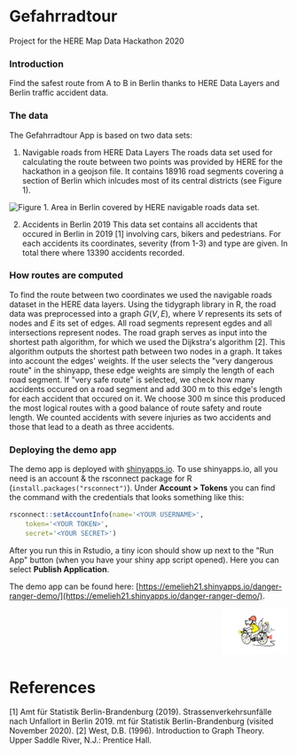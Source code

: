 # Gefahrradtour

Project for the HERE Map Data Hackathon 2020

### Introduction

Find the safest route from A to B in Berlin thanks to HERE Data Layers and Berlin traffic accident data.


### The data
The Gefahrradtour App is based on two data sets:

1. Navigable roads from HERE Data Layers
The roads data set used for calculating the route between two points was provided by HERE for the hackathon in a geojson file. It contains 18916 road segments covering a section of Berlin which inlcudes most of its central districts (see Figure 1).

![Figure 1. Area in Berlin covered by HERE navigable roads data set.](https://github.com/Emelieh21/Gefahrradtour/tree/main/assets/berlin_boundingbox_hereroads.jps)



2. Accidents in Berlin 2019
This data set contains all accidents that occured in Berlin in 2019 [1] involving cars, bikers and pedestrians. For each accidents its coordinates, severity (from 1-3) and type are given. In total there where 13390 accidents recorded.


### How routes are computed
To find the route between two coordinates we used the navigable roads dataset in the HERE data layers.
Using the tidygraph library in R, the road data was preprocessed into a graph $G(V,E)$, where $V$ represents its sets of nodes and $E$ its set of edges. All road segments represent egdes and all intersections represent nodes.
The road graph serves as input into the shortest path algorithm, for which we used the Dijkstra's algorithm [2]. This algorithm outputs the shortest path between two nodes in a graph. It takes into account the edges' weights. If the user selects the "very dangerous route" in the shinyapp, these edge weights are simply the length of each road segment. If "very safe route" is selected, we check how many accidents occured on a road segment and add 300 m to this edge's length for each accident that occured on it. We choose 300 m since this produced the most logical routes with a good balance of route safety and route length. We counted accidents with severe injuries as two accidents and those that lead to a death as three accidents.


### Deploying the demo app

The demo app is deployed with [shinyapps.io](https://www.shinyapps.io/admin/). To use shinyapps.io, all you need is an account & the rsconnect package for R (`install.packages("rsconnect")`). Under **Account > Tokens** you can find the command with the credentials that looks something like this:

```R
rsconnect::setAccountInfo(name='<YOUR USERNAME>', 
	token='<YOUR TOKEN>', 
	secret='<YOUR SECRET>')
```
After you run this in Rstudio, a tiny icon should show up next to the "Run App" button (when you have your shiny app script opened). Here you can select **Publish Application**. 

The demo app can be found here: [https://emelieh21.shinyapps.io/danger-ranger-demo/](https://emelieh21.shinyapps.io/danger-ranger-demo/).

<p align="right">
	<img src="assets/logo.jpeg" alt="drawing" width="120"/>
</p>

# References
[1] Amt für Statistik Berlin-Brandenburg (2019). Strassenverkehrsunfälle nach Unfallort in Berlin 2019. mt für Statistik Berlin-Brandenburg (visited November 2020).
[2] West, D.B. (1996). Introduction to Graph Theory. Upper Saddle River, N.J.: Prentice Hall.

